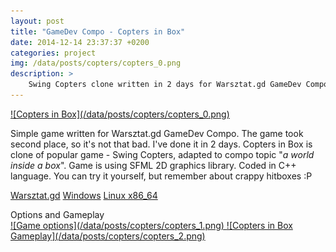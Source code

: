 ```yaml
--- 
layout: post 
title: "GameDev Compo - Copters in Box" 
date: 2014-12-14 23:37:37 +0200 
categories: project
img: /data/posts/copters/copters_0.png
description: >
    Swing Copters clone written in 2 days for Warsztat.gd GameDev Compo.
---
```

<a title="Copters in Box preview" href="/data/posts/copters/copters_0.png">
    ![Copters in Box](/data/posts/copters/copters_0.png)
</a>

<p>
    Simple game written for Warsztat.gd GameDev Compo. 
    The game took second place, so it's not that bad.
    I've done it in 2 days. Copters in Box is clone of popular
    game - Swing Copters, adapted to compo topic "<em>a world inside a box</em>".
    Game is using SFML 2D graphics library. Coded in C++ language.
    You can try it yourself, but remember about crappy hitboxes :P
</p>
    
<a href="http://forum.warsztat.gd/index.php?topic=29528.0" 
   class="link icon-link-ext" title="Warsztat.gd forum."> Warsztat.gd</a>
<a href="https://dl.pajadam.me/release/CoptersInBox-Windows.zip" 
   class="link icon-link" title="Copters in Box for Windows."> Windows</a>
<a href="https://dl.pajadam.me/release/CoptersInBox-Linux.tar.gz" 
   class="link icon-link" title="Copters in Box for 64 bit Linux."> Linux x86_64</a>

<div class="info">Options and Gameplay</div>
<a title="Game options" href="/data/posts/copters/copters_1.png">
    ![Game options](/data/posts/copters/copters_1.png)
</a>
<a title="Copters in Box Gameplay" href="/data/posts/copters/copters_2.png">
    ![Copters in Box Gameplay](/data/posts/copters/copters_2.png)
</a>